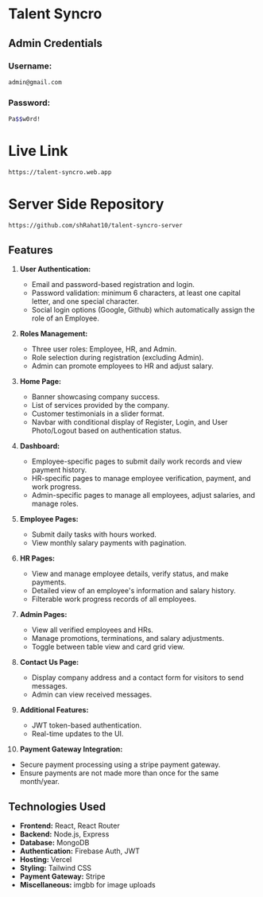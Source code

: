 # Talent Syncro

## Admin Credentials

### Username:

```bash
admin@gmail.com
```

### Password:

```bash
Pa$$w0rd!
```

# Live Link

```bash
https://talent-syncro.web.app
```

# Server Side Repository

```bash
https://github.com/shRahat10/talent-syncro-server
```

## Features

1. **User Authentication:**

   - Email and password-based registration and login.
   - Password validation: minimum 6 characters, at least one capital letter, and one special character.
   - Social login options (Google, Github) which automatically assign the role of an Employee.

2. **Roles Management:**

   - Three user roles: Employee, HR, and Admin.
   - Role selection during registration (excluding Admin).
   - Admin can promote employees to HR and adjust salary.

3. **Home Page:**

   - Banner showcasing company success.
   - List of services provided by the company.
   - Customer testimonials in a slider format.
   - Navbar with conditional display of Register, Login, and User Photo/Logout based on authentication status.

4. **Dashboard:**

   - Employee-specific pages to submit daily work records and view payment history.
   - HR-specific pages to manage employee verification, payment, and work progress.
   - Admin-specific pages to manage all employees, adjust salaries, and manage roles.

5. **Employee Pages:**

   - Submit daily tasks with hours worked.
   - View monthly salary payments with pagination.

6. **HR Pages:**

   - View and manage employee details, verify status, and make payments.
   - Detailed view of an employee's information and salary history.
   - Filterable work progress records of all employees.

7. **Admin Pages:**

   - View all verified employees and HRs.
   - Manage promotions, terminations, and salary adjustments.
   - Toggle between table view and card grid view.

8. **Contact Us Page:**

   - Display company address and a contact form for visitors to send messages.
   - Admin can view received messages.

9. **Additional Features:**

   - JWT token-based authentication.
   - Real-time updates to the UI.

10. **Payment Gateway Integration:**

- Secure payment processing using a stripe payment gateway.
- Ensure payments are not made more than once for the same month/year.

## Technologies Used

- **Frontend:** React, React Router
- **Backend:** Node.js, Express
- **Database:** MongoDB
- **Authentication:** Firebase Auth, JWT
- **Hosting:** Vercel
- **Styling:** Tailwind CSS
- **Payment Gateway:** Stripe
- **Miscellaneous:** imgbb for image uploads
